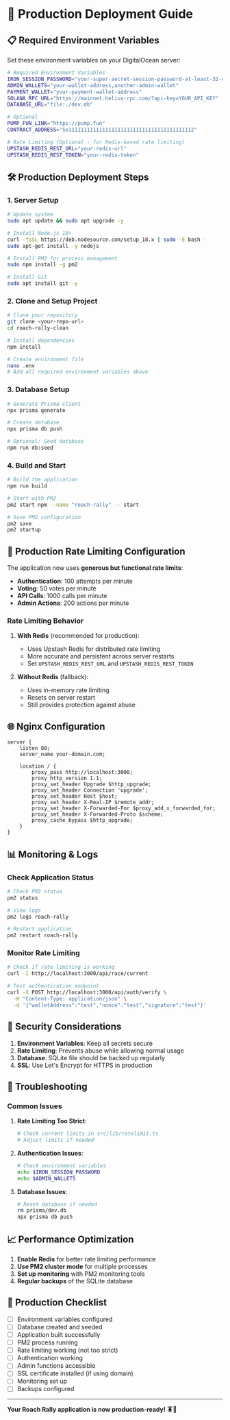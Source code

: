 # 🚀 Production Deployment Guide

## 📋 **Required Environment Variables**

Set these environment variables on your DigitalOcean server:

```bash
# Required Environment Variables
IRON_SESSION_PASSWORD="your-super-secret-session-password-at-least-32-characters-long"
ADMIN_WALLETS="your-wallet-address,another-admin-wallet"
PAYMENT_WALLET="your-payment-wallet-address"
SOLANA_RPC_URL="https://mainnet.helius-rpc.com/?api-key=YOUR_API_KEY"
DATABASE_URL="file:./dev.db"

# Optional
PUMP_FUN_LINK="https://pump.fun"
CONTRACT_ADDRESS="So11111111111111111111111111111111111111112"

# Rate Limiting (Optional - for Redis-based rate limiting)
UPSTASH_REDIS_REST_URL="your-redis-url"
UPSTASH_REDIS_REST_TOKEN="your-redis-token"
```

## 🛠️ **Production Deployment Steps**

### **1. Server Setup**
```bash
# Update system
sudo apt update && sudo apt upgrade -y

# Install Node.js 18+
curl -fsSL https://deb.nodesource.com/setup_18.x | sudo -E bash -
sudo apt-get install -y nodejs

# Install PM2 for process management
sudo npm install -g pm2

# Install Git
sudo apt install git -y
```

### **2. Clone and Setup Project**
```bash
# Clone your repository
git clone <your-repo-url>
cd roach-rally-clean

# Install dependencies
npm install

# Create environment file
nano .env
# Add all required environment variables above
```

### **3. Database Setup**
```bash
# Generate Prisma client
npx prisma generate

# Create database
npx prisma db push

# Optional: Seed database
npm run db:seed
```

### **4. Build and Start**
```bash
# Build the application
npm run build

# Start with PM2
pm2 start npm --name "roach-rally" -- start

# Save PM2 configuration
pm2 save
pm2 startup
```

## 🔧 **Production Rate Limiting Configuration**

The application now uses **generous but functional rate limits**:

- **Authentication**: 100 attempts per minute
- **Voting**: 50 votes per minute  
- **API Calls**: 1000 calls per minute
- **Admin Actions**: 200 actions per minute

### **Rate Limiting Behavior**

1. **With Redis** (recommended for production):
   - Uses Upstash Redis for distributed rate limiting
   - More accurate and persistent across server restarts
   - Set `UPSTASH_REDIS_REST_URL` and `UPSTASH_REDIS_REST_TOKEN`

2. **Without Redis** (fallback):
   - Uses in-memory rate limiting
   - Resets on server restart
   - Still provides protection against abuse

## 🌐 **Nginx Configuration**

```nginx
server {
    listen 80;
    server_name your-domain.com;

    location / {
        proxy_pass http://localhost:3000;
        proxy_http_version 1.1;
        proxy_set_header Upgrade $http_upgrade;
        proxy_set_header Connection 'upgrade';
        proxy_set_header Host $host;
        proxy_set_header X-Real-IP $remote_addr;
        proxy_set_header X-Forwarded-For $proxy_add_x_forwarded_for;
        proxy_set_header X-Forwarded-Proto $scheme;
        proxy_cache_bypass $http_upgrade;
    }
}
```

## 📊 **Monitoring & Logs**

### **Check Application Status**
```bash
# Check PM2 status
pm2 status

# View logs
pm2 logs roach-rally

# Restart application
pm2 restart roach-rally
```

### **Monitor Rate Limiting**
```bash
# Check if rate limiting is working
curl -I http://localhost:3000/api/race/current

# Test authentication endpoint
curl -X POST http://localhost:3000/api/auth/verify \
  -H "Content-Type: application/json" \
  -d '{"walletAddress":"test","nonce":"test","signature":"test"}'
```

## 🔐 **Security Considerations**

1. **Environment Variables**: Keep all secrets secure
2. **Rate Limiting**: Prevents abuse while allowing normal usage
3. **Database**: SQLite file should be backed up regularly
4. **SSL**: Use Let's Encrypt for HTTPS in production

## 🚨 **Troubleshooting**

### **Common Issues**

1. **Rate Limiting Too Strict**:
   ```bash
   # Check current limits in src/lib/ratelimit.ts
   # Adjust limits if needed
   ```

2. **Authentication Issues**:
   ```bash
   # Check environment variables
   echo $IRON_SESSION_PASSWORD
   echo $ADMIN_WALLETS
   ```

3. **Database Issues**:
   ```bash
   # Reset database if needed
   rm prisma/dev.db
   npx prisma db push
   ```

## 📈 **Performance Optimization**

1. **Enable Redis** for better rate limiting performance
2. **Use PM2 cluster mode** for multiple processes
3. **Set up monitoring** with PM2 monitoring tools
4. **Regular backups** of the SQLite database

## 🎯 **Production Checklist**

- [ ] Environment variables configured
- [ ] Database created and seeded
- [ ] Application built successfully
- [ ] PM2 process running
- [ ] Rate limiting working (not too strict)
- [ ] Authentication working
- [ ] Admin functions accessible
- [ ] SSL certificate installed (if using domain)
- [ ] Monitoring set up
- [ ] Backups configured

---

**Your Roach Rally application is now production-ready! 🪳🏁**
